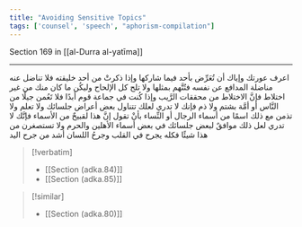```yaml
---
title: "Avoiding Sensitive Topics"
tags: ['counsel', 'speech', "aphorism-compilation"]
---
```


 Section 169 in [[al-Durra al-yatīma]]

---
اعرف عورتك وإياك أن تُعَرِّض بأحد فيما شاركها وإذا ذكرتْ من أحد خليقته فلا تناضل عنه مناضلة المدافع عن نفسه فتُتَّهم بمثلها ولا تلح كل الإلحاح وليكُن ما كان منك من غير اختلاط فإنَّ الاختلاط من محققات الرَّيب وإذا كُنت في جماعة قوم أبدًا فلا تَعُمن جيلًا من النَّاس أو أمَّة بشتم ولا ذم فإنك لا تدري لعلك تتناول بعض أعراض جلسائك ولا تعلم ولا تذمن مع ذلك اسمًا من أسماء الرجال أو النِّساء بأنْ تقول إنَّ هذا لقبيحٌ من الأسماء فإنَّك لا تدري لعل ذلك موافقٌ لبعض جلسائك في بعض أسماء الأهلين والحرم ولا تستصغرن من هذا شيئًا فكله يجرح في القلب وجرحُ اللسان أشد من جرح اليد

> [!verbatim]
> - [[Section (adka.84)]]
> - [[Section (adka.85)]]

> [!similar]
> - [[Section (adka.80)]]
